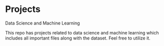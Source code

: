 # Projects
Data Science and Machine Learning <br>

This repo has projects related to data science and machine learning which includes all important files along with the dataset. Feel free to utilize it. 
